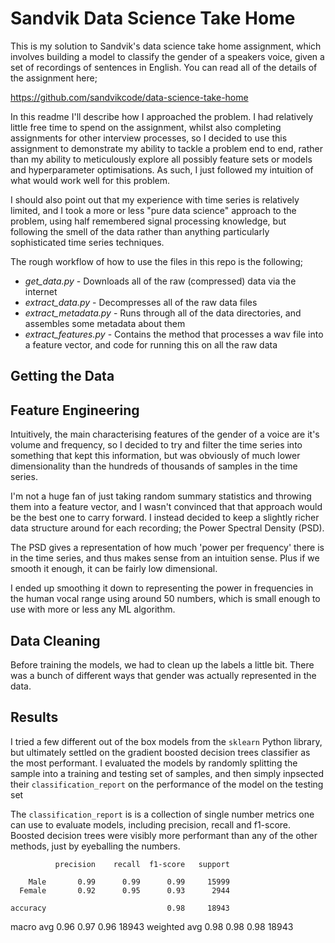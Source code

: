 # Sandvik Data Science Take Home

This is my solution to Sandvik's data science take home assignment, which involves
building a model to classify the gender of a speakers voice, given a set of recordings of
sentences in English. You can read all of the details of the assignment here;

https://github.com/sandvikcode/data-science-take-home

In this readme I'll describe how I approached the problem. I had relatively little free time to spend on
the assignment, whilst also completing assignments for other interview processes, so I decided to use this
assignment to demonstrate my ability to tackle a problem end to end, rather than my ability to meticulously explore
all possibly feature sets or models and hyperparameter optimisations. As such, I just followed my intuition of what would work well for this problem.

I should also point out that my experience with time series is relatively limited, and I took a more or less
"pure data science" approach to the problem, using half remembered signal processing knowledge, but following
the smell of the data rather than anything particularly sophisticated time series techniques.

The rough workflow of how to use the files in this repo is the following;

* *get_data.py* - Downloads all of the raw (compressed) data via the internet
* *extract_data.py* - Decompresses all of the raw data files
* *extract_metadata.py* - Runs through all of the data directories, and assembles some metadata about them
* *extract_features.py* - Contains the method that processes a wav file into a feature vector, and code for running this on all the raw data

## Getting the Data

## Feature Engineering

Intuitively, the main characterising features of the gender of a voice are it's volume and frequency, so
I decided to try and filter the time series into something that kept this information, but was obviously
of much lower dimensionality than the hundreds of thousands of samples in the time series.

I'm not a huge fan of just taking random summary statistics and throwing them into a feature vector, and
I wasn't convinced that that approach would be the best one to carry forward. I instead decided to keep 
a slightly richer data structure around for each recording; the Power Spectral Density (PSD).

The PSD gives a representation of how much 'power per frequency' there is in the time series, and thus
makes sense from an intuition sense. Plus if we smooth it enough, it can be fairly low dimensional.

I ended up smoothing it down to representing the power in frequencies in the human vocal range using around 50 numbers,
which is small enough to use with more or less any ML algorithm.

## Data Cleaning 

Before training the models, we had to clean up the labels a little bit. There was a bunch of different ways
that gender was actually represented in the data.

## Results

I tried a few different out of the box models from the `sklearn` Python library, but ultimately settled on
the gradient boosted decision trees classifier as the most performant. I evaluated the models by randomly splitting
the sample into a training and testing set of samples, and then simply 
inpsected their `classification_report` on the performance of the model on the testing set 

The `classification_report` is is a collection of single number metrics one can use to 
evaluate models, including precision, recall and f1-score. Boosted decision trees were visibly more performant
than any of the other methods, just by eyeballing the numbers.


              precision    recall  f1-score   support

        Male       0.99      0.99      0.99     15999
      Female       0.92      0.95      0.93      2944

    accuracy                           0.98     18943
   macro avg       0.96      0.97      0.96     18943
weighted avg       0.98      0.98      0.98     18943